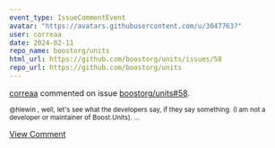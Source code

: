 ```yaml
---
event_type: IssueCommentEvent
avatar: "https://avatars.githubusercontent.com/u/3047763?"
user: correaa
date: 2024-02-11
repo_name: boostorg/units
html_url: https://github.com/boostorg/units/issues/58
repo_url: https://github.com/boostorg/units
---
```


<a href='https://github.com/correaa' target='_blank'>correaa</a> commented on issue <a href='https://github.com/boostorg/units/issues/58' target='_blank'>boostorg/units#58</a>.

<small>@hlewin , well, let's see what the developers say, if they say something. (I am not a developer or maintainer of Boost.Units). ...</small>

<a href='https://github.com/boostorg/units/issues/58' target='_blank'>View Comment</a>